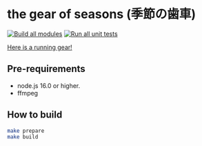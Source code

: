 # the gear of seasons (季節の歯車)
[![Build all modules](https://github.com/fairy-rockets/the-gear-of-seasons/actions/workflows/build-all.yml/badge.svg)](https://github.com/fairy-rockets/the-gear-of-seasons/actions/workflows/build-all.yml) [![Run all unit tests](https://github.com/fairy-rockets/the-gear-of-seasons/actions/workflows/unit-test.yml/badge.svg)](https://github.com/fairy-rockets/the-gear-of-seasons/actions/workflows/unit-test.yml)

[Here is a running gear!](https://hexe.net/)

## Pre-requirements

 - node.js 16.0 or higher.
 - ffmpeg

## How to build

```bash
make prepare
make build
```
